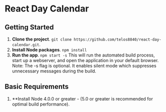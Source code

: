 # React Day Calendar

## Getting Started
1. **Clone the project**. `git clone https://github.com/telos8840/react-day-calendar.git`.  
2. **Install Node packages**. `npm install`
3. **Run the app**. `npm start -s`
This will run the automated build process, start up a webserver, and open the application in your default browser. Note: The -s flag is optional. It enables silent mode which suppresses unnecessary messages during the build.

## Basic Requirements
1. **Install Node 4.0.0 or greater - (5.0 or greater is recommended for optimal build performance).
